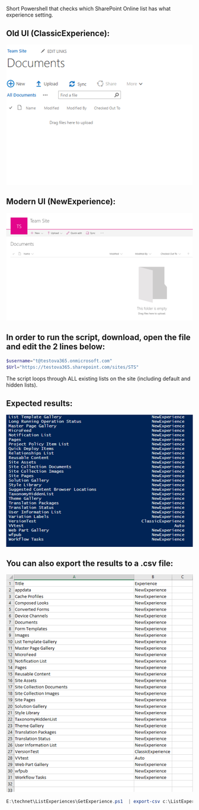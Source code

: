 Short Powershell that checks which SharePoint Online list has what experience setting.

 

## Old UI (ClassicExperience):

<img src="../Verify which lists have the new UI/images/Capture435.PNG">

## Modern UI (NewExperience):

<img src="../Verify which lists have the new UI/images/Capture436.PNG">

## In order to run the script, download, open the file and edit the 2 lines below:

```PowerShell
$username="t@testova365.onmicrosoft.com" 
$Url="https://testova365.sharepoint.com/sites/STS"
```
The script loops through ALL existing lists on the site (including default and hidden lists). 
 

## Expected results:

<img src="../Verify which lists have the new UI/images/Capture437.PNG">

## You can also export the results to a .csv file:

 <img src="../Verify which lists have the new UI/images/Capture438.PNG">

```PowerShell
E:\technet\ListExperiences\GetExperience.ps1  | export-csv c:\ListExperiences.csv
 ```
 



 

 

 

 

 

 
